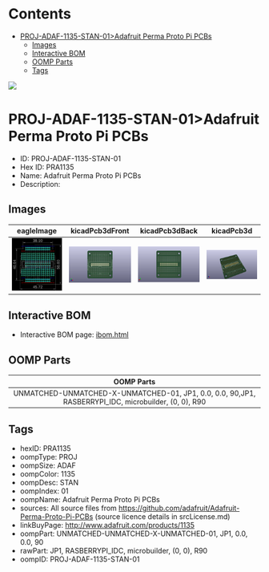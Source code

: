 



Contents
========

* [PROJ-ADAF-1135-STAN-01>Adafruit Perma Proto Pi PCBs](#proj-adaf-1135-stan-01adafruit-perma-proto-pi-pcbs)
	* [Images](#images)
	* [Interactive BOM](#interactive-bom)
	* [OOMP Parts](#oomp-parts)
	* [Tags](#tags)
  
![][im]
# PROJ-ADAF-1135-STAN-01>Adafruit Perma Proto Pi PCBs

- ID: PROJ-ADAF-1135-STAN-01
- Hex ID: PRA1135
- Name: Adafruit Perma Proto Pi PCBs
- Description: 

## Images
  
  

|eagleImage|kicadPcb3dFront|kicadPcb3dBack|kicadPcb3d|
| :---: | :---: | :---: | :---: |
|[![eagleImage](eagleImage_140.png)](eagleImage_600.png)|[![kicadPcb3dFront](kicadPcb3dFront_140.png)](kicadPcb3dFront_600.png)|[![kicadPcb3dBack](kicadPcb3dBack_140.png)](kicadPcb3dBack_600.png)|[![kicadPcb3d](kicadPcb3d_140.png)](kicadPcb3d_600.png)|

## Interactive BOM

- Interactive BOM page: [ibom.html](kicad/bom/ibom.html)

## OOMP Parts
  

|OOMP Parts|
| :---: |
|UNMATCHED-UNMATCHED-X-UNMATCHED-01, JP1, 0.0, 0.0, 90,JP1, RASBERRYPI_IDC, microbuilder, (0, 0), R90|

## Tags

- hexID: PRA1135
- oompType: PROJ
- oompSize: ADAF
- oompColor: 1135
- oompDesc: STAN
- oompIndex: 01
- oompName: Adafruit Perma Proto Pi PCBs
- sources: All source files from https://github.com/adafruit/Adafruit-Perma-Proto-Pi-PCBs (source licence details in srcLicense.md)
- linkBuyPage: http://www.adafruit.com/products/1135
- oompPart: UNMATCHED-UNMATCHED-X-UNMATCHED-01, JP1, 0.0, 0.0, 90
- rawPart: JP1, RASBERRYPI_IDC, microbuilder, (0, 0), R90
- oompID: PROJ-ADAF-1135-STAN-01



[im]: kicadPcb3d_450.png

